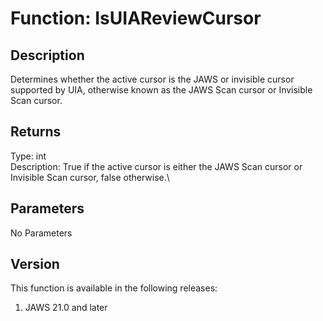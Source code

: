 # Function: IsUIAReviewCursor

## Description

Determines whether the active cursor is the JAWS or invisible cursor
supported by UIA, otherwise known as the JAWS Scan cursor or Invisible
Scan cursor.

## Returns

Type: int\
Description: True if the active cursor is either the JAWS Scan cursor or
Invisible Scan cursor, false otherwise.\

## Parameters

No Parameters

## Version

This function is available in the following releases:

1.  JAWS 21.0 and later
